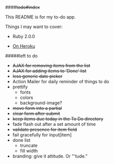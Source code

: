 ####~~todo#index~~

This README is for my to-do app.

Things I may want to cover:

* Ruby 2.0.0

* [On Heroku](http://arcane-ridge-2246.herokuapp.com/)

#####left to do

* ~~AJAX for removing items from the list~~
* ~~AJAX for adding items to 'Done' list~~
* ~~less generic date picker~~
* Action Mailer for daily reminder of things to do
* prettify
	* fonts
	* colors
	* background-image?
* ~~move form into a partial~~
* ~~clear form after submit~~
* ~~keep items due today in the To Do directory~~
* fade flash out after a set amount of time
* ~~validate presence for item field~~
* fail gracefully for input[item]
* done list
	* truncate
	* fill width
* branding: give it attitude. Or "'tude."
